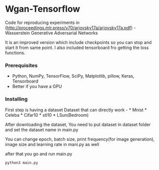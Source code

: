# Wgan-Tensorflow

Code for reproducing experiments in (http://proceedings.mlr.press/v70/arjovsky17a/arjovsky17a.pdf) - Wasserstein Generative Adversarial Networks

It is an improved version which include checkpoints so you can stop and start it from same point. I also included tensorboard fro getting the loss functions.


### Prerequisites

* Python, NumPy, TensorFlow, SciPy, Matplotlib, pillow, Keras, Tensorboard
* Better if you have a GPU


### Installing

First step is having a dataset
Dataset that can directly work -
	* Mnist
	* Celeba
	* Cifar10
	* stl10
	* LSun(Bedroom)

After downloading the dataset, You need to put dataset in dataset folder
and set the dataset name in main.py 

You can change epoch, batch size, print frequency(for image generation), image size and learning rate in mani.py as well

after that you go and run main.py

```
python3 main.py
```
